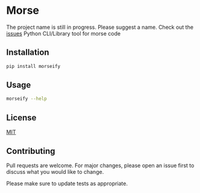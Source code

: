 # Morse

The project name is still in progress. Please suggest a name. Check out the [issues](https://github.com/Py-Contributors/Morse/issues/3)
Python CLI/Library tool for morse code

## Installation

```bash
pip install morseify
```

## Usage

```bash
morseify --help
```

## License

[MIT](https://choosealicense.com/licenses/mit/)

## Contributing

Pull requests are welcome. For major changes, please open an issue first to discuss what you would like to change.

Please make sure to update tests as appropriate.


